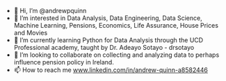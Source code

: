 - 👋 Hi, I’m @andrewpquinn
- 👀 I’m interested in Data Analysis, Data Engineering, Data Science, Machine Learning, Pensions, Economics, Life Assurance, House Prices and Movies
- 🌱 I’m currently learning Python for Data Analysis through the UCD Professional academy, taught by Dr. Adeayo Sotayo - drsotayo
- 💞️ I’m looking to collaborate on collecting and analyzing data to perhaps influence pension policy in Ireland.
- 📫 How to reach me www.linkedin.com/in/andrew-quinn-a8582446

<!---
andrewpquinn/andrewpquinn is a ✨ special ✨ repository because its `README.md` (this file) appears on your GitHub profile.
You can click the Preview link to take a look at your changes.
--->
